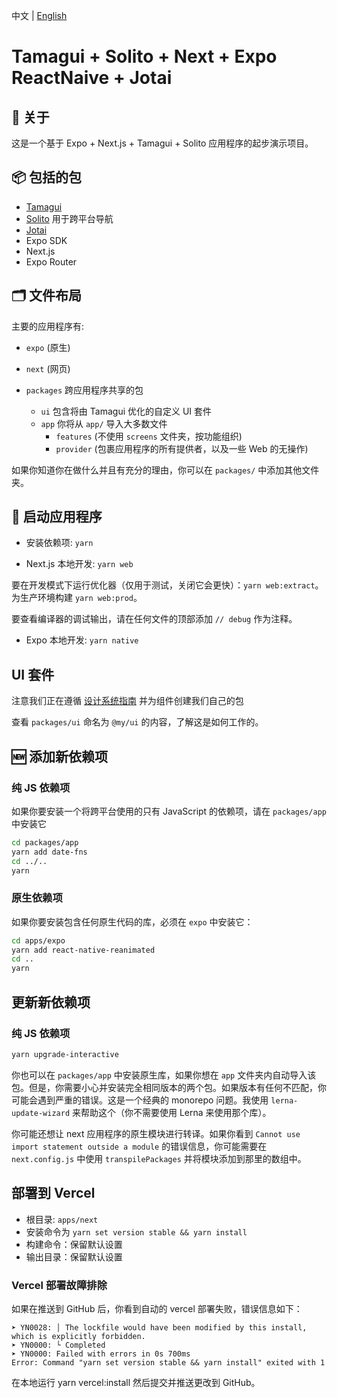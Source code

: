 中文 | [English](./README.md)

# Tamagui + Solito + Next + Expo ReactNaive + Jotai

## 🔦 关于

这是一个基于 Expo + Next.js + Tamagui + Solito 应用程序的起步演示项目。

## 📦 包括的包

- [Tamagui](https://tamagui.dev)
- [Solito](https://solito.dev) 用于跨平台导航
- [Jotai](https://jotai.org)
- Expo SDK
- Next.js
- Expo Router

## 🗂 文件布局

主要的应用程序有:

- `expo` (原生)
- `next` (网页)

- `packages` 跨应用程序共享的包
  - `ui` 包含将由 Tamagui 优化的自定义 UI 套件
  - `app` 你将从 `app/` 导入大多数文件
    - `features` (不使用 `screens` 文件夹，按功能组织)
    - `provider` (包裹应用程序的所有提供者，以及一些 Web 的无操作)

如果你知道你在做什么并且有充分的理由，你可以在 `packages/` 中添加其他文件夹。

## 🏁  启动应用程序

- 安装依赖项: `yarn`

- Next.js 本地开发: `yarn web`

要在开发模式下运行优化器（仅用于测试，关闭它会更快）：`yarn web:extract`。为生产环境构建 `yarn web:prod`。

要查看编译器的调试输出，请在任何文件的顶部添加 `// debug` 作为注释。

- Expo 本地开发: `yarn native`

## UI 套件

注意我们正在遵循 [设计系统指南](https://tamagui.dev/docs/guides/design-systems) 并为组件创建我们自己的包

查看 `packages/ui` 命名为 `@my/ui` 的内容，了解这是如何工作的。

## 🆕 添加新依赖项

### 纯 JS 依赖项

如果你要安装一个将跨平台使用的只有 JavaScript 的依赖项，请在 `packages/app` 中安装它

```sh
cd packages/app
yarn add date-fns
cd ../..
yarn
```

### 原生依赖项

如果你要安装包含任何原生代码的库，必须在 `expo` 中安装它：

```sh
cd apps/expo
yarn add react-native-reanimated
cd ..
yarn
```

## 更新新依赖项

### 纯 JS 依赖项

```sh
yarn upgrade-interactive
```

你也可以在 `packages/app` 中安装原生库，如果你想在 `app` 文件夹内自动导入该包。但是，你需要小心并安装完全相同版本的两个包。如果版本有任何不匹配，你可能会遇到严重的错误。这是一个经典的 monorepo 问题。我使用 `lerna-update-wizard` 来帮助这个（你不需要使用 Lerna 来使用那个库）。

你可能还想让 next 应用程序的原生模块进行转译。如果你看到 `Cannot use import statement outside a module` 的错误信息，你可能需要在 `next.config.js` 中使用 `transpilePackages` 并将模块添加到那里的数组中。


## 部署到 Vercel

- 根目录: `apps/next`
- 安装命令为 `yarn set version stable && yarn install`
- 构建命令：保留默认设置
- 输出目录：保留默认设置

### Vercel 部署故障排除
如果在推送到 GitHub 后，你看到自动的 vercel 部署失败，错误信息如下：
```
➤ YN0028: │ The lockfile would have been modified by this install, which is explicitly forbidden.
➤ YN0000: └ Completed
➤ YN0000: Failed with errors in 0s 700ms
Error: Command "yarn set version stable && yarn install" exited with 1
```
在本地运行 yarn vercel:install 然后提交并推送更改到 GitHub。
